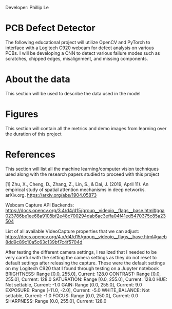 Developer: Phillip Le

# PCB Defect Detector
The following educational project will utilize OpenCV and PyTorch to interface with a Logitech C920 webcam for defect analysis on various
PCBs. I will be developing a CNN to detect various failure modes such as scratches, chipped edges, misalignment, and missing components.

# About the data
This section will be used to describe the data used in the model

# Figures
This section will contain all the metrics and demo images from learning over the duration of this project

# References
This section will list all the machine learning/computer vision techniques used along with the research papers studied to proceed with this project

[1] Zhu, X., Cheng, D., Zhang, Z., Lin, S., & Dai, J. (2019, April 11). An empirical study of spatial attention mechanisms in deep networks. arXiv.org. https://arxiv.org/abs/1904.05873

Webcam Capture API Backends:
https://docs.opencv.org/3.4/d4/d15/group__videoio__flags__base.html#gga023786be1ee68a9105bf2e48c700294dab6ac3effa04f41ed5470375c85a23504

List of all available VideoCapture properties that we can adjust:
https://docs.opencv.org/4.x/d4/d15/group__videoio__flags__base.html#gaeb8dd9c89c10a5c63c139bf7c4f5704d

After testing the different camera settings, I realized that I needed to be very careful with the setting the camera settings as they do not reset to default settings after releasing the capture.
These were the default settings on my Logitech C920 that I found through testing on a Jupyter notebook
BRIGHTNESS: Range [0.0, 255.0], Current: 128.0
CONTRAST: Range [0.0, 255.0], Current: 128.0
SATURATION: Range [0.0, 255.0], Current: 128.0
HUE: Not settable, Current: -1.0
GAIN: Range [0.0, 255.0], Current: 9.0
EXPOSURE: Range [-11.0, -2.0], Current: -5.0
WHITE_BALANCE: Not settable, Current: -1.0
FOCUS: Range [0.0, 250.0], Current: 0.0
SHARPNESS: Range [0.0, 255.0], Current: 128.0
